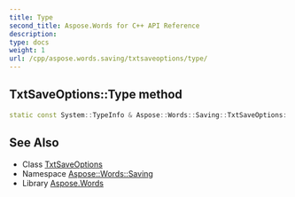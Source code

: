 ```yaml
---
title: Type
second_title: Aspose.Words for C++ API Reference
description: 
type: docs
weight: 1
url: /cpp/aspose.words.saving/txtsaveoptions/type/
---
```

## TxtSaveOptions::Type method




```cpp
static const System::TypeInfo & Aspose::Words::Saving::TxtSaveOptions::Type()
```

## See Also

* Class [TxtSaveOptions](../)
* Namespace [Aspose::Words::Saving](../../)
* Library [Aspose.Words](../../../)
